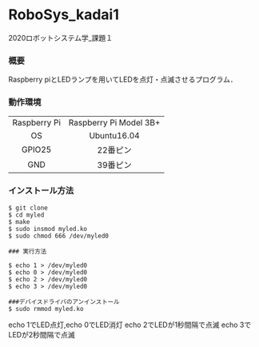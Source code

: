 # RoboSys_kadai1

2020ロボットシステム学_課題１

### 概要
Raspberry piとLEDランプを用いてLEDを点灯・点滅させるプログラム．

### 動作環境
|||
|:--:|:--:|
| Raspberry Pi | Raspberry Pi Model 3B+ |
| OS | Ubuntu16.04 |
| GPIO25 | 22番ピン |
| GND | 39番ピン |

### インストール方法
```
$ git clone 
$ cd myled
$ make
$ sudo insmod myled.ko
$ sudo chmod 666 /dev/myled0

### 実行方法

$ echo 1 > /dev/myled0
$ echo 0 > /dev/myled0
$ echo 2 > /dev/myled0
$ echo 3 > /dev/myled0

###デバイスドライバのアンインストール
$ sudo rmmod myled.ko
```
echo 1でLED点灯,echo 0でLED消灯
echo 2でLEDが1秒間隔で点滅
echo 3でLEDが2秒間隔で点滅

